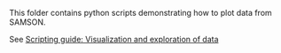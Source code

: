 This folder contains python scripts demonstrating how to plot data from SAMSON.

See [Scripting guide: Visualization and exploration of data](https://documentation.samson-connect.net/scripting-guide/visualization/)
